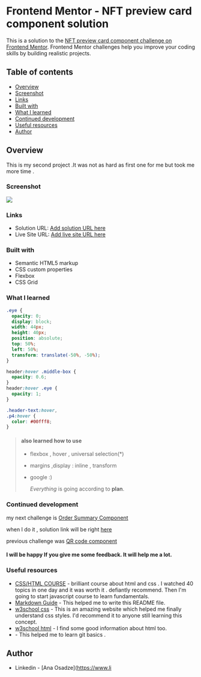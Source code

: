 # Frontend Mentor - NFT preview card component solution

This is a solution to the [NFT preview card component challenge on Frontend Mentor](https://www.frontendmentor.io/challenges/nft-preview-card-component-SbdUL_w0U). Frontend Mentor challenges help you improve your coding skills by building realistic projects.

## Table of contents

- [Overview](#overview)
- [Screenshot](#screenshot)
- [Links](#links)
- [Built with](#built-with)
- [What I learned](#what-i-learned)
- [Continued development](#continued-development)
- [Useful resources](#useful-resources)
- [Author](#author)

## Overview

This is my second project .It was not as hard as first one for me but took me more time .

### Screenshot

![](https://cdn.glitch.global/92967fbf-0009-4d39-8ef8-6653036943c8/screenshot.JPG?v=1655979475501)

### Links

- Solution URL: [Add solution URL here](https://glitch.com/edit/#!/glen-candied-guardian)
- Live Site URL: [Add live site URL here](https://glen-candied-guardian.glitch.me)

### Built with

- Semantic HTML5 markup
- CSS custom properties
- Flexbox
- CSS Grid

### What I learned

```css
.eye {
  opacity: 0;
  display: block;
  width: 44px;
  height: 40px;
  position: absolute;
  top: 50%;
  left: 50%;
  transform: translate(-50%, -50%);
}
```

```css
header:hover .middle-box {
  opacity: 0.6;
}
header:hover .eye {
  opacity: 1;
}
```

```css
.header-text:hover,
.p4:hover {
  color: #00fff8;
}
```

> #### also learned how to use
>
> - flexbox , hover , universal selection(\*)
> - margins ,display : inline , transform
> - google :)
>
>   _Everything_ is going according to **plan**.

### Continued development

my next challenge is [Order Summary Component](https://www.figma.com/file/6p3ofsbwTEuB4gJFgqr3KV/order-summary-component?node-id=0%3A82)

when I do it , solution link will be right [here](https://github.com/anaosadze/order-summary-component.git)

previous challenge was [ QR code component](https://github.com/anaosadze/QR-code-component.git)

#### I will be happy If you give me some feedback. It will help me a lot.

### Useful resources

- [CSS/HTML COURSE](https://www.udemy.com/course/design-and-develop-a-killer-website-with-html5-and-css3/) - brilliant course about html and css . I watched 40 topics in one day and it was worth it . defiantly recommend. Then I'm going to start javascript course to learn fundamentals.
- [Markdown Guide](https://www.markdownguide.org/basic-syntax/) - This helped me to write this README file.
- [w3school css](https://www.w3schools.com/css/css_syntax.asp) - This is an amazing website which helped me finally understand css styles. I'd recommend it to anyone still learning this concept.
- [w3school html](https://www.w3schools.com/html/html_intro.asp) - I find some good information about html too.
- [](https://www.youtube.com/watch?v=USjZcfj8yxE) - This helped me to learn git basics .

## Author

- Linkedin - [Ana Osadze](https://www.li
